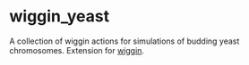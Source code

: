 # wiggin_yeast
A collection of wiggin actions for simulations of budding yeast chromosomes. Extension for [wiggin](https://github.com/golobor/wiggin).